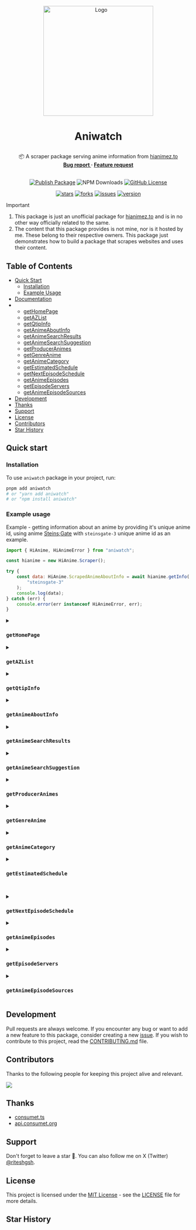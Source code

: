 <p align="center">
  <a href="https://github.com/yoboymj/kumori-pluss">
    <img 
      src="https://repository-images.githubusercontent.com/838366965/5c03381b-d162-4e71-8eef-0ac44c284411" 
      alt="Logo" 
      width="300"
      decoding="async"
      fetchpriority="high"
    />
  </a>
</p>

# <p align="center">Aniwatch</p>

<div align="center">
  📦 A scraper package serving anime information from <a href="https://hianimez.to/home" target="_blank">hianimez.to</a>
  <br/>
  <strong>
    <a 
      href="https://github.com/ghoshRitesh12/aniwatch/issues/new?assignees=ghoshRitesh12&labels=bug&template=bug-report.yml"
    > 
      Bug report
    </a>
    ·
    <a 
      href="https://github.com/ghoshRitesh12/aniwatch/issues/new?assignees=ghoshRitesh12&labels=enhancement&template=feature-request.md"
    >
      Feature request
    </a>
  </strong>
</div>

<br/>

<div align="center">

[![Publish Package](https://github.com/ghoshRitesh12/aniwatch/actions/workflows/publish.yml/badge.svg)](https://github.com/ghoshRitesh12/aniwatch/actions/workflows/publish.yml)
![NPM Downloads](https://img.shields.io/npm/dw/aniwatch?logo=npm&logoColor=e78284&label=Downloads&labelColor=292e34&color=31c754)
[![GitHub License](https://img.shields.io/github/license/ghoshRitesh12/aniwatch?logo=github&logoColor=%23959da5&labelColor=%23292e34&color=%2331c754)](https://github.com/ghoshRitesh12/aniwatch/blob/main/LICENSE)

<!-- ![npm bundle size](https://img.shields.io/bundlephobia/minzip/aniwatch?logo=npm&logoColor=e78284&label=MinZipped%20Size&labelColor=292e34&color=31c754) -->

</div>

<div align="center">

[![stars](https://img.shields.io/github/stars/ghoshRitesh12/aniwatch?style=social)](https://github.com/ghoshRitesh12/aniwatch/stargazers)
[![forks](https://img.shields.io/github/forks/ghoshRitesh12/aniwatch?style=social)](https://github.com/ghoshRitesh12/aniwatch/network/members)
[![issues](https://img.shields.io/github/issues/ghoshRitesh12/aniwatch?style=social&logo=github)](https://github.com/ghoshRitesh12/aniwatch/issues?q=is%3Aissue+is%3Aopen+)
[![version](https://img.shields.io/github/v/release/ghoshRitesh12/aniwatch?display_name=release&style=social&logo=github)](https://github.com/ghoshRitesh12/aniwatch/releases/latest)

</div>

> [!IMPORTANT]
>
> 1. This package is just an unofficial package for [hianimez.to](https://hianimez.to) and is in no other way officially related to the same.
> 2. The content that this package provides is not mine, nor is it hosted by me. These belong to their respective owners. This package just demonstrates how to build a package that scrapes websites and uses their content.

## Table of Contents

- [Quick Start](#quick-start)
    - [Installation](#installation)
    - [Example Usage](#example-usage)
- [Documentation](#documentation)
-   - [getHomePage](#gethomepage)
    - [getAZList](#getazlist)
    - [getQtipInfo](#getqtipinfo)
    - [getAnimeAboutInfo](#getanimeaboutinfo)
    - [getAnimeSearchResults](#getanimesearchresults)
    - [getAnimeSearchSuggestion](#getanimesearchsuggestion)
    - [getProducerAnimes](#getproduceranimes)
    - [getGenreAnime](#getgenreanime)
    - [getAnimeCategory](#getanimecategory)
    - [getEstimatedSchedule](#getestimatedschedule)
    - [getNextEpisodeSchedule](#getnextepisodeschedule)
    - [getAnimeEpisodes](#getanimeepisodes)
    - [getEpisodeServers](#getepisodeservers)
    - [getAnimeEpisodeSources](#getanimeepisodesources)
- [Development](#development)
- [Thanks](#thanks)
- [Support](#support)
- [License](#license)
- [Contributors](#contributors)
- [Star History](#star-history)

## Quick start

### Installation

To use `aniwatch` package in your project, run:

```bash
pnpm add aniwatch
# or "yarn add aniwatch"
# or "npm install aniwatch"
```

### Example usage

Example - getting information about an anime by providing it's unique anime id, using anime [Steins;Gate](https://www.imdb.com/title/tt1910272/) with `steinsgate-3` unique anime id as an example.

```javascript
import { HiAnime, HiAnimeError } from "aniwatch";

const hianime = new HiAnime.Scraper();

try {
    const data: HiAnime.ScrapedAnimeAboutInfo = await hianime.getInfo(
        "steinsgate-3"
    );
    console.log(data);
} catch (err) {
    console.error(err instanceof HiAnimeError, err);
}
```

<details>

<summary>

### `getHomePage`

</summary>

#### Sample Usage

```typescript
import { HiAnime } from "aniwatch";

const hianime = new HiAnime.Scraper();

hianime
    .getHomePage()
    .then((data) => console.log(data))
    .catch((err) => console.error(err));
```

#### Response Schema

```javascript
{
  genres: ["Action", "Cars", "Adventure", ...],
  latestEpisodeAnimes: [
    {
      id: string,
      name: string,
      poster: string,
      type: string,
      episodes: {
        sub: number,
        dub: number,
      }
    },
    {...},
  ],
  spotlightAnimes: [
    {
      id: string,
      name: string,
      jname: string,
      poster: string,
      description: string,
      rank: number,
      otherInfo: string[],
      episodes: {
        sub: number,
        dub: number,
      },
    },
    {...},
  ],
  top10Animes: {
    today: [
      {
        episodes: {
          sub: number,
          dub: number,
        },
        id: string,
        name: string,
        poster: string,
        rank: number
      },
      {...},
    ],
    month: [...],
    week: [...]
  },
  topAiringAnimes: [
    {
      id: string,
      name: string,
      jname: string,
      poster: string,
    },
    {...},
  ],
  topUpcomingAnimes: [
    {
      id: string,
      name: string,
      poster: string,
      duration: string,
      type: string,
      rating: string,
      episodes: {
        sub: number,
        dub: number,
      }
    },
    {...},
  ],
  trendingAnimes: [
    {
      id: string,
      name: string,
      poster: string,
      rank: number,
    },
    {...},
  ],
  mostPopularAnimes: [
    {
      id: string,
      name: string,
      poster: string,
      type: string,
      episodes: {
        sub: number,
        dub: number,
      }
    },
    {...},
  ],
  mostFavoriteAnimes: [
    {
      id: string,
      name: string,
      poster: string,
      type: string,
      episodes: {
        sub: number,
        dub: number,
      }
    },
    {...},
  ],
  latestCompletedAnimes: [
    {
      id: string,
      name: string,
      poster: string,
      type: string,
      episodes: {
        sub: number,
        dub: number,
      }
    },
    {...},
  ],
}

```

[🔼 Back to Top](#table-of-contents)

</details>

<details>

<summary>

### `getAZList`

</summary>

#### Parameters

|  Parameter   |  Type  |                                             Description                                             | Required? | Default |
| :----------: | :----: | :-------------------------------------------------------------------------------------------------: | :-------: | :-----: |
| `sortOption` | string | The az-list sort option. Possible values include: "all", "other", "0-9" and all english alphabets . |    Yes    |   --    |
|    `page`    | number |                                   The page number of the result.                                    |    No     |   `1`   |

#### Sample Usage

```javascript
import { HiAnime } from "aniwatch";

const hianime = new HiAnime.Scraper();

hianime
    .getAZList("0-9", 1)
    .then((data) => console.log(data))
    .catch((err) => console.error(err));
```

#### Response Schema

```javascript
{
  sortOption: "0-9",
  animes: [
    {
      id: string,
      name: string,
      jname: string,
      poster: string,
      duration: string,
      type: string,
      rating: string,
      episodes: {
        sub: number ,
        dub: number
      }
    },
    {...}
  ],
  totalPages: 1,
  currentPage: 1,
  hasNextPage: false
}
```

[🔼 Back to Top](#table-of-contents)

</details>

<details>

<summary>

### `getQtipInfo`

</summary>

#### Parameters

| Parameter |  Type  |             Description              | Required? | Default |
| :-------: | :----: | :----------------------------------: | :-------: | :-----: |
| `animeId` | string | The unique anime id (in kebab case). |    Yes    |   --    |

#### Sample Usage

```javascript
import { HiAnime } from "aniwatch";

const hianime = new HiAnime.Scraper();

hianime
    .getQtipInfo("one-piece-100")
    .then((data) => console.log(data))
    .catch((err) => console.error(err));
```

#### Response Schema

```javascript
{
  anime: {
    id: "one-piece-100",
    name: "One Piece",
    malscore: string,
    quality: string,
    episodes: {
      sub: number,
      dub: number
    },
    type: string,
    description: string,
    jname: string,
    synonyms: string,
    aired: string,
    status: string,
    genres: ["Action", "Adventure", "Comedy", "Drama", "Fantasy", "Shounen", "Drama", "Fantasy", "Shounen", "Fantasy", "Shounen", "Shounen", "Super Power"]
  }
}
```

[🔼 Back to Top](#table-of-contents)

</details>

<details>

<summary>

### `getAnimeAboutInfo`

</summary>

#### Parameters

| Parameter |  Type  |             Description              | Required? | Default |
| :-------: | :----: | :----------------------------------: | :-------: | :-----: |
| `animeId` | string | The unique anime id (in kebab case). |    Yes    |   --    |

#### Sample Usage

```javascript
import { HiAnime } from "aniwatch";

const hianime = new HiAnime.Scraper();

hianime
    .getInfo("steinsgate-3")
    .then((data) => console.log(data))
    .catch((err) => console.error(err));
```

#### Response Schema

```javascript
{
  anime: [
    info: {
      id: string,
      name: string,
      poster: string,
      description: string,
      stats: {
        rating: string,
        quality: string,
        episodes: {
          sub: number,
          dub: number
        },
        type: string,
        duration: string
      },
      promotionalVideos: [
        {
          title: string | undefined,
          source: string | undefined,
          thumbnail: string | undefined
        },
        {...},
      ],
      characterVoiceActor: [
        {
          character: {
            id: string,
            poster: string,
            name: string,
            cast: string
          },
          voiceActor: {
            id: string,
            poster: string,
            name: string,
            cast: string
          }
        },
        {...},
      ]
    }
    moreInfo: {
      aired: string,
      genres: ["Action", "Mystery", ...],
      status: string,
      studios: string,
      duration: string
      ...
    }
  ],
  mostPopularAnimes: [
    {
      episodes: {
        sub: number,
        dub: number,
      },
      id: string,
      jname: string,
      name: string,
      poster: string,
      type: string
    },
    {...},
  ],
  recommendedAnimes: [
    {
      id: string,
      name: string,
      poster: string,
      duration: string,
      type: string,
      rating: string,
      episodes: {
        sub: number,
        dub: number,
      }
    },
    {...},
  ],
  relatedAnimes: [
    {
      id: string,
      name: string,
      poster: string,
      duration: string,
      type: string,
      rating: string,
      episodes: {
        sub: number,
        dub: number,
      }
    },
    {...},
  ],
  seasons: [
    {
      id: string,
      name: string,
      title: string,
      poster: string,
      isCurrent: boolean
    },
    {...}
  ]
}
```

[🔼 Back to Top](#table-of-contents)

</details>

<details>

<summary>

### `getAnimeSearchResults`

</summary>

#### Parameters

|  Parameter   |  Type  |                            Description                            | Required? | Default |
| :----------: | :----: | :---------------------------------------------------------------: | :-------: | :-----: |
|     `q`      | string | The search query, i.e. the title of the item you are looking for. |    Yes    |   --    |
|    `page`    | number |                  The page number of the result.                   |    No     |   `1`   |
|    `type`    | string |                  Type of the anime. eg: `movie`                   |    No     |   --    |
|   `status`   | string |            Status of the anime. eg: `finished-airing`             |    No     |   --    |
|   `rated`    | string |             Rating of the anime. eg: `r+` or `pg-13`              |    No     |   --    |
|   `score`    | string |           Score of the anime. eg: `good` or `very-good`           |    No     |   --    |
|   `season`   | string |              Season of the aired anime. eg: `spring`              |    No     |   --    |
|  `language`  | string |     Language category of the anime. eg: `sub` or `sub-&-dub`      |    No     |   --    |
| `start_date` | string |       Start date of the anime(yyyy-mm-dd). eg: `2014-10-2`        |    No     |   --    |
|  `end_date`  | string |        End date of the anime(yyyy-mm-dd). eg: `2010-12-4`         |    No     |   --    |
|    `sort`    | string |      Order of sorting the anime result. eg: `recently-added`      |    No     |   --    |
|   `genres`   | string |   Genre of the anime, separated by commas. eg: `isekai,shounen`   |    No     |   --    |

> [!TIP]
>
> For both `start_date` and `end_date`, year must be mentioned. If you wanna omit date or month specify `0` instead. Eg: omitting date -> 2014-10-0, omitting month -> 2014-0-12, omitting both -> 2014-0-0

#### Sample Usage

```javascript
import { HiAnime } from "aniwatch";

const hianime = new HiAnime.Scraper();

hianime
    .search("monster", 1, {
        genres: "seinen,psychological",
    })
    .then((data) => {
        console.log(data);
    })
    .catch((err) => {
        console.error(err);
    });
```

#### Response Schema

```javascript
{
  animes: [
    {
      id: string,
      name: string,
      poster: string,
      duration: string,
      type: string,
      rating: string,
      episodes: {
        sub: number,
        dub: number,
      }
    },
    {...},
  ],
  mostPopularAnimes: [
    {
      episodes: {
        sub: number,
        dub: number,
      },
      id: string,
      jname: string,
      name: string,
      poster: string,
      type: string
    },
    {...},
  ],
  currentPage: 1,
  totalPages: 1,
  hasNextPage: false,
  searchQuery: string,
  searchFilters: {
    [filter_name]: [filter_value]
    ...
  }
}
```

[🔼 Back to Top](#table-of-contents)

</details>

<details>

<summary>

### `getAnimeSearchSuggestion`

</summary>

#### Parameters

| Parameter |  Type  |         Description          | Required? | Default |
| :-------: | :----: | :--------------------------: | :-------: | :-----: |
|    `q`    | string | The search suggestion query. |    Yes    |   --    |

#### Sample Usage

```javascript
import { HiAnime } from "aniwatch";

const hianime = new HiAnime.Scraper();

hianime
    .searchSuggestions("one piece")
    .then((data) => console.log(data))
    .catch((err) => console.error(err));
```

#### Response Schema

```javascript
{
  suggestions: [
    {
      id: string,
      name: string,
      poster: string,
      jname: string,
      moreInfo: ["Mar 4, 2000", "Movie", "50m"]
    },
    {...},
  ],
}
```

[🔼 Back to Top](#table-of-contents)

</details>

<details>

<summary>

### `getProducerAnimes`

</summary>

#### Parameters

| Parameter |  Type  |                 Description                 | Required? | Default |
| :-------: | :----: | :-----------------------------------------: | :-------: | :-----: |
|  `name`   | string | The name of anime producer (in kebab case). |    Yes    |
|  `page`   | number |       The page number of the result.        |    No     |   `1`   |

#### Sample Usage

```javascript
import { HiAnime } from "aniwatch";

const hianime = new HiAnime.Scraper();

hianime
    .getProducerAnimes("toei-animation", 2)
    .then((data) => console.log(data))
    .catch((err) => console.error(err));
```

#### Response Schema

```javascript
{
  producerName: "Toei Animation Anime",
  animes: [
    {
      id: string,
      name: string,
      poster: string,
      duration: string,
      type: string,
      rating: string,
      episodes: {
        sub: number,
        dub: number,
      }
    },
    {...},
  ],
  top10Animes: {
    today: [
      {
        episodes: {
          sub: number,
          dub: number,
        },
        id: string,
        name: string,
        poster: string,
        rank: number
      },
      {...},
    ],
    month: [...],
    week: [...]
  },
  topAiringAnimes: [
    {
      episodes: {
        sub: number,
        dub: number,
      },
      id: string,
      jname: string,
      name: string,
      poster: string,
      type: string
    },
    {...},
  ],
  currentPage: 2,
  totalPages: 11,
  hasNextPage: true,
}
```

[🔼 Back to Top](#table-of-contents)

</details>

<details>

<summary>

### `getGenreAnime`

</summary>

#### Parameters

| Parameter |  Type  |               Description                | Required? | Default |
| :-------: | :----: | :--------------------------------------: | :-------: | :-----: |
|  `name`   | string | The name of anime genre (in kebab case). |    Yes    |   --    |
|  `page`   | number |      The page number of the result.      |    No     |   `1`   |

#### Sample Usage

```javascript
import { HiAnime } from "aniwatch";

const hianime = new HiAnime.Scraper();

hianime
    .getGenreAnime("shounen", 2)
    .then((data) => console.log(data))
    .catch((err) => console.error(err));
```

#### Response Schema

```javascript
{
  genreName: "Shounen Anime",
  animes: [
    {
      id: string,
      name: string,
      poster: string,
      duration: string,
      type: string,
      rating: string,
      episodes: {
        sub: number,
        dub: number,
      }
    },
    {...},
  ],
  genres: ["Action", "Cars", "Adventure", ...],
  topAiringAnimes: [
    {
      episodes: {
        sub: number,
        dub: number,
      },
      id: string,
      jname: string,
      name: string,
      poster: string,
      type: string
    },
    {...},
  ],
  currentPage: 2,
  totalPages: 38,
  hasNextPage: true
}
```

[🔼 Back to Top](#table-of-contents)

</details>

<details>

<summary>

### `getAnimeCategory`

</summary>

#### Parameters

| Parameter  |  Type  |          Description           | Required? | Default |
| :--------: | :----: | :----------------------------: | :-------: | :-----: |
| `category` | string |     The category of anime.     |    Yes    |   --    |
|   `page`   | number | The page number of the result. |    No     |   `1`   |

#### Sample Usage

```javascript
import { HiAnime } from "aniwatch";

const hianime = new HiAnime.Scraper();

hianime
    .getCategoryAnime("subbed-anime")
    .then((data) => console.log(data))
    .catch((err) => console.error(err));

// categories ->
// "most-favorite", "most-popular", "subbed-anime", "dubbed-anime",
// "recently-updated", "recently-added", "top-upcoming", "top-airing",
// "movie", "special", "ova", "ona", "tv", "completed"
```

#### Response Schema

```javascript
{
  category: "TV Series Anime",
  animes: [
    {
      id: string,
      name: string,
      poster: string,
      duration: string,
      type: string,
      rating: string,
      episodes: {
        sub: number,
        dub: number,
      }
    },
    {...},
  ],
  genres: ["Action", "Cars", "Adventure", ...],
  top10Animes: {
    today: [
      {
        episodes: {
          sub: number,
          dub: number,
        },
        id: string,
        name: string,
        poster: string,
        rank: number
      },
      {...},
    ],
    month: [...],
    week: [...]
  },
  currentPage: 2,
  totalPages: 100,
  hasNextPage: true
}
```

[🔼 Back to Top](#table-of-contents)

</details>

<details>

<summary>

### `getEstimatedSchedule`

</summary>

#### Parameters

|      Parameter      |  Type  |                             Description                              | Required? | Default |
| :-----------------: | :----: | :------------------------------------------------------------------: | :-------: | :-----: |
| `date (yyyy-mm-dd)` | string | The date of the desired schedule. (months & days must have 2 digits) |    Yes    |   --    |
|     `tzOffset`      | number |      The timezone offset in minutes (defaults to -330 i.e. IST)      |    No     | `-330`  |

#### Sample Usage

```javascript
import { HiAnime } from "aniwatch";

const hianime = new HiAnime.Scraper();
const timezoneOffset = -330; // IST offset in minutes

hianime
    .getEstimatedSchedule("2025-06-09", timezoneOffset)
    .then((data) => console.log(data))
    .catch((err) => console.error(err));
```

#### Response Schema

```javascript
{
  scheduledAnimes: [
    {
      id: string,
      time: string, // 24 hours format
      name: string,
      jname: string,
      airingTimestamp: number,
      secondsUntilAiring: number
    },
    {...}
  ]
}
```

[🔼 Back to Top](#table-of-contents)

</details>

##

<details>

<summary>

### `getNextEpisodeSchedule`

</summary>

#### Parameters

| Parameter |  Type  |             Description              | Required? | Default |
| :-------: | :----: | :----------------------------------: | :-------: | :-----: |
| `animeId` | string | The unique anime id (in kebab case). |    Yes    |   --    |

#### Sample Usage

```javascript
import { HiAnime } from "aniwatch";

const hianime = new HiAnime.Scraper();

hianime
    .getNextEpisodeSchedule("one-piece-100")
    .then((data) => console.log(data))
    .catch((err) => console.error(err));
```

#### Response Schema

```javascript
{
  airingISOTimestamp: string | null,
  airingTimestamp: number | null,
  secondsUntilAiring: number | null
}
```

[🔼 Back to Top](#table-of-contents)

</details>

<details>

<summary>

### `getAnimeEpisodes`

</summary>

#### Parameters

| Parameter |  Type  |     Description      | Required? | Default |
| :-------: | :----: | :------------------: | :-------: | :-----: |
| `animeId` | string | The unique anime id. |    Yes    |   --    |

#### Sample Usage

```javascript
import { HiAnime } from "aniwatch";

const hianime = new HiAnime.Scraper();

hianime
    .getEpisodes("steinsgate-3")
    .then((data) => console.log(data))
    .catch((err) => console.error(err));
```

#### Response Schema

```javascript
{
  totalEpisodes: 24,
  episodes: [
    {
      number: 1,
      isFiller: false,
      title: "Turning Point",
      episodeId: "steinsgate-3?ep=213"
    },
    {...}
  ]
}
```

[🔼 Back to Top](#table-of-contents)

</details>

<details>

<summary>

### `getEpisodeServers`

</summary>

#### Parameters

|  Parameter  |  Type  |      Description       | Required? | Default |
| :---------: | :----: | :--------------------: | :-------: | :-----: |
| `episodeId` | string | The unique episode id. |    Yes    |   --    |

#### Request sample

```javascript
import { HiAnime } from "aniwatch";

const hianime = new HiAnime.Scraper();

hianime
    .getEpisodeServers("steinsgate-0-92?ep=2055")
    .then((data) => console.log(data))
    .catch((err) => console.error(err));
```

#### Response Schema

```javascript
{
  episodeId: "steinsgate-0-92?ep=2055",
  episodeNo: 5,
  sub: [
    {
      serverId: 4,
      serverName: "vidstreaming",
    },
    {...}
  ],
  dub: [
    {
      serverId: 1,
      serverName: "megacloud",
    },
    {...}
  ],
  raw: [
    {
      serverId: 1,
      serverName: "megacloud",
    },
    {...}
  ],
}
```

[🔼 Back to Top](#table-of-contents)

</details>

<details>

<summary>

### `getAnimeEpisodeSources`

</summary>

#### Parameters

| Parameter  |  Type  |                     Description                      | Required? |     Default      |
| :--------: | :----: | :--------------------------------------------------: | :-------: | :--------------: |
|    `id`    | string |                The id of the episode.                |    Yes    |        --        |
|  `server`  | string |               The name of the server.                |    No     | `"vidstreaming"` |
| `category` | string | The category of the episode ('sub', 'dub' or 'raw'). |    No     |     `"sub"`      |

#### Request sample

```javascript
import { HiAnime } from "aniwatch";

const hianime = new HiAnime.Scraper();

hianime
    .getEpisodeSources("steinsgate-3?ep=230", "hd-1", "sub")
    .then((data) => console.log(data))
    .catch((err) => console.error(err));
```

#### Response Schema

```javascript
{
  headers: {
    Referer: string,
    "User-Agent": string,
    ...
  },
  sources: [
    {
      url: string, // .m3u8 hls streaming file
      isM3U8: boolean,
      quality?: string,
    },
    {...}
  ],
  subtitles: [
    {
      lang: "English",
      url: string, // .vtt subtitle file
    },
    {...}
  ],
  anilistID: number | null,
  malID: number | null,
}
```

[🔼 Back to Top](#table-of-contents)

</details>

## Development

Pull requests are always welcome. If you encounter any bug or want to add a new feature to this package, consider creating a new [issue](https://github.com/ghoshRitesh12/aniwatch/issues). If you wish to contribute to this project, read the [CONTRIBUTING.md](https://github.com/ghoshRitesh12/aniwatch/blob/main/CONTRIBUTING.md) file.

## Contributors

Thanks to the following people for keeping this project alive and relevant.

[![](https://contrib.rocks/image?repo=ghoshRitesh12/aniwatch)](https://github.com/ghoshRitesh12/aniwatch/graphs/contributors)

## Thanks

- [consumet.ts](https://github.com/consumet/consumet.ts)
- [api.consumet.org](https://github.com/consumet/api.consumet.org)

## Support

Don't forget to leave a star 🌟. You can also follow me on X (Twitter) [@riteshgsh](https://x.com/riteshgsh).

## License

This project is licensed under the [MIT License](https://opensource.org/license/mit/) - see the [LICENSE](https://github.com/ghoshRitesh12/aniwatch/blob/main/LICENSE) file for more details.

<!-- <br/>
-->

## Star History

<img
  src="https://starchart.cc/ghoshRitesh12/aniwatch.svg?variant=adaptive"
  alt=""
/>
